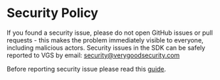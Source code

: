 # Security Policy

If you found a security issue, please do not open GitHub issues or pull requests - this makes the problem immediately visible to everyone, including malicious actors. Security issues in the SDK can be safely reported to VGS by email: security@verygoodsecurity.com

Before reporting security issue please read this [guide](https://www.verygoodsecurity.com/learn/reporting-security-vulnerability).
